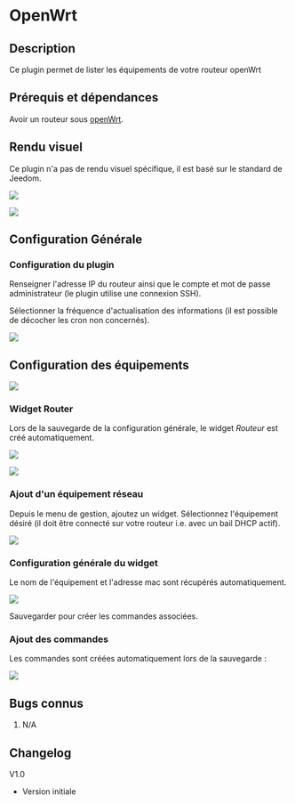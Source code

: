 # OpenWrt
## Description

Ce plugin permet de lister les équipements de votre routeur openWrt

## Prérequis et dépendances

Avoir un routeur sous [openWrt](https://openwrt.org/).

## Rendu visuel

Ce plugin n'a pas de rendu visuel spécifique, il est basé sur le standard de Jeedom.

![](images/openWrtRouterWidget.png)

![](images/openWrtEquipmentWidget.png)

## Configuration Générale

### Configuration du plugin

Renseigner l'adresse IP du routeur ainsi que le compte et mot de passe administrateur (le plugin utilise une connexion SSH).

Sélectionner la fréquence d'actualisation des informations (il est possible de décocher les cron non concernés).

![](images/openWrtMainConfig.png)

## Configuration des équipements

![](images/openWrtConfig.png)

### Widget Router

Lors de la sauvegarde de la configuration générale, le widget _Routeur_ est créé automatiquement.

![](images/openWrtConfigRouter.png)

![](images/openWrtConfigCmdRouter.png)

### Ajout d'un équipement réseau

Depuis le menu de gestion, ajoutez un widget. Sélectionnez l'équipement désiré (il doit être connecté sur votre routeur i.e. avec un bail DHCP actif).

![](images/openWrtAddEquipment.png)

### Configuration générale du widget

Le nom de l'équipement et l'adresse mac sont récupérés automatiquement.

![](images/openWrtConfigEquipment.png)

Sauvegarder pour créer les commandes associées.

### Ajout des commandes

Les commandes sont créées automatiquement lors de la sauvegarde :

![](images/openWrtConfigCmdEquipment.png)

## Bugs connus

1.  N/A

## Changelog

V1.0

*   Version initiale
